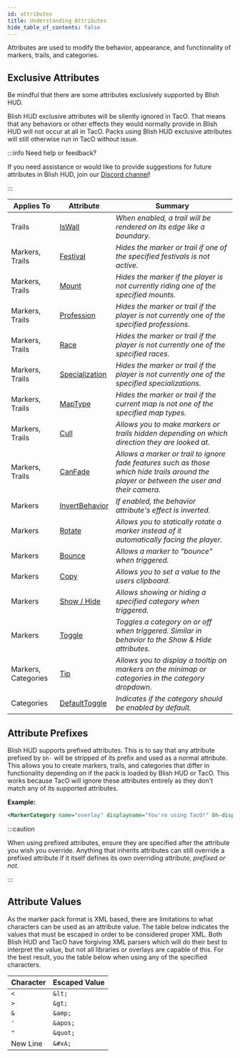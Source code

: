 ```yaml
---
id: attributes
title: Understanding Attributes
hide_table_of_contents: false
---
```


Attributes are used to modify the behavior, appearance, and functionality of markers, trails, and categories.

## Exclusive Attributes

Be mindful that there are some attributes exclusively supported by Blish HUD.

Blish HUD exclusive attributes will be silently ignored in TacO.  That means that any behaviors or other effects they would normally provide in Blish HUD will not occur at all in TacO.  Packs using Blish HUD exclusive attributes will still otherwise run in TacO without issue.

:::info Need help or feedback?

If you need assistance or would like to provide suggestions for future attributes in Blish HUD, join our [Discord channel](https://discord.gg/FYKN3qh)!

:::

| Applies To | Attribute | Summary |
|-|-|-|
| Trails | [IsWall](iswall) | *When enabled, a trail will be rendered on its edge like a boundary.* | 
| Markers, Trails | [Festival](festival) | *Hides the marker or trail if one of the specified festivals is not active.* | 
| Markers, Trails | [Mount](mount) | *Hides the marker if the player is not currently riding one of the specified mounts.* | 
| Markers, Trails | [Profession](profession) | *Hides the marker or trail if the player is not currently one of the specified professions.* | 
| Markers, Trails | [Race](race) | *Hides the marker or trail if the player is not currently one of the specified races.* | 
| Markers, Trails | [Specialization](specialization) | *Hides the marker or trail if the player is not currently one of the specified specializations.* | 
| Markers, Trails | [MapType](maptype) | *Hides the marker or trail if the current map is not one of the specified map types.* | 
| Markers, Trails | [Cull](cull) | *Allows you to make markers or trails hidden depending on which direction they are looked at.* |
| Markers, Trails | [CanFade](canfade) | *Allows a marker or trail to ignore fade features such as those which hide trails around the player or between the user and their camera.* | 
| Markers | [InvertBehavior](invertbehavior) | *If enabled, the behavior attribute's effect is inverted.* | 
| Markers | [Rotate](rotate) | *Allows you to statically rotate a marker instead of it automatically facing the player.* |
| Markers | [Bounce](bounce) | *Allows a marker to "bounce" when triggered.* | 
| Markers | [Copy](copy) | *Allows you to set a value to the users clipboard.* | 
| Markers | [Show / Hide](showhide) | *Allows showing or hiding a specified category when triggered.* |  
| Markers | [Toggle](toggle) | *Toggles a category on or off when triggered. Similar in behavior to the Show & Hide attributes.* | 
| Markers, Categories | [Tip](tip) | *Allows you to display a tooltip on markers on the minimap or categories in the category dropdown.* | 
| Categories | [DefaultToggle](defaulttoggle) | *Indicates if the category should be enabled by default.* | 


## Attribute Prefixes

Blish HUD supports prefixed attributes.  This is to say that any attribute prefixed by `bh-` will be stripped of its prefix and used as a normal attribute.  This allows you to create markers, trails, and categories that differ in functionality depending on if the pack is loaded by Blish HUD or TacO.  This works because TacO will ignore these attributes entirely as they don't match any of its supported attributes.

**Example:**
```xml
<MarkerCategory name="overlay" displayname="You're using TacO!" bh-displayname="You're using Blish HUD!" />
```

:::caution

When using prefixed attributes, ensure they are specified after the attribute you wish you override.  Anything that inherits attributes can still override a prefixed attribute if it itself defines its own overriding attribute, *prefixed or not*.

:::

## Attribute Values

As the marker pack format is XML based, there are limitations to what characters can be used as an attribute value.  The table below indicates the values that must be escaped in order to be considered proper XML.  Both Blish HUD and TacO have forgiving XML parsers which will do their best to interpret the value, but not all libraries or overlays are capable of this.  For the best result, you the table below when using any of the specified characters.

| Character | Escaped Value |
|-|-|
|`<`|`&lt;`|
|`>`|`&gt;`|
|`&`|`&amp;`|
|`'`|`&apos;`|
|`"`|`&quot;`|
|New Line|`&#xA;`|